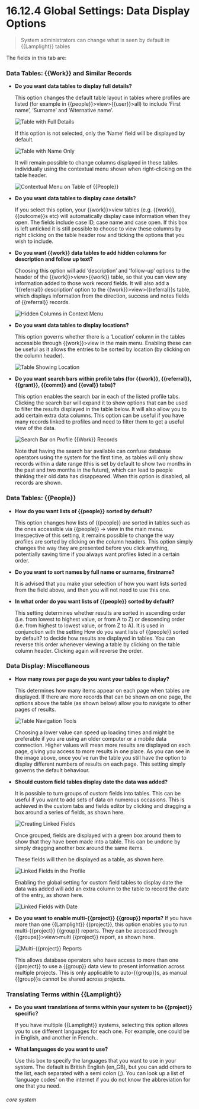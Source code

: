 # 16.12.4 Global Settings: Data Display Options

> System administrators can change what is seen by default in {{Lamplight}} tables

The fields in this tab are:

### Data Tables: {{Work}} and Similar Records

- **Do you want data tables to display full details?**

   This option changes the default table layout in tables where profiles are listed (for example in {{people}}>view>{{user}}>all) to include ‘First name’, ‘Surname’ and ‘Alternative name’.
 
    ![Table with Full Details](16.12.4a.png)
    
   If this option is not selected, only the ‘Name’ field will be displayed by default.
        
    ![Table with Name Only](16.12.4b.png)
 
   It will remain possible to change columns displayed in these tables individually using the contextual menu shown when right-clicking on the table header.
   
   ![Contextual Menu on Table of {{People}}](16.12.4c.png)
   
 
- **Do you want data tables to display case details?**

   If you select this option, your {{work}}>view tables (e.g. {{work}}, {{outcome}}s etc) will automatically display case information when they open. The fields include case ID, case name and case open. If this box is left unticked it is still possible to choose to view these columns by right clicking on the table header row and ticking the options that you wish to include.

- **Do you want {{work}} data tables to add hidden columns for description and follow up text?**

  Choosing this option will add ‘description’ and ‘follow-up’ options to the header of the {{work}}>view>{{work}} table, so that you can view any information added to those work record fields. It will also add a ‘{{referral}} description’ option to the {{work}}>view>{{referral}}s table, which displays information from the direction, success and notes fields of {{referral}} records.
  
  ![Hidden Columns in Context Menu](16.12.4d.png)
 
- **Do you want data tables to display locations?**

  This option governs whether there is a ‘Location’ column in the tables accessible through {{work}}>view in the main menu. Enabling these can be useful as it allows the entries to be sorted by location (by clicking on the column header).
  
  ![Table Showing Location](16.12.4e.png)
 
- **Do you want search bars within profile tabs (for {{work}}, {{referral}}, {{grant}}, {{comm}} and {{eval}} tabs)?**

   This option enables the search bar in each of the listed profile tabs. Clicking the search bar will expand it to show options that can be used to filter the results displayed in the table below. It will also allow you to add certain extra data columns. This option can be useful if you have many records linked to profiles and need to filter them to get a useful view of the data.
   
   ![Search Bar on Profile {{Work}} Records](16.12.4f.png)
 
   Note that having the search bar available can confuse database operators using the system for the first time, as tables will only show records within a date range (this is set by default to show two months in the past and two months in the future), which can lead to people thinking their old data has disappeared. When this option is disabled, all records are shown.


### Data Tables: {{People}}

- **How do you want lists of {{people}} sorted by default?**

   This option changes how lists of {{people}} are sorted in tables such as the ones accessible via {{people}} -> view in the main menu. Irrespective of this setting, it remains possible to change the way profiles are sorted by clicking on the column headers. This option simply changes the way they are presented before you click anything, potentially saving time if you always want profiles listed in a certain order.
   
- **Do you want to sort names by full name or surname, firstname?**

   It is advised that you make your selection of how you want lists sorted from the field above, and then you will not need to use this one.

- **In what order do you want lists of {{people}} sorted by default?**

   This setting determines whether results are sorted in ascending order (i.e. from lowest to highest value, or from A to Z) or descending order (i.e. from highest to lowest value, or from Z to A). It is used in conjunction with the setting How do you want lists of {{people}} sorted by default? to decide how results are displayed in tables. You can reverse this order whenever viewing a table by clicking on the table column header. Clicking again will reverse the order.
   
### Data Display: Miscellaneous

- **How many rows per page do you want your tables to display?**

   This determines how many items appear on each page when tables are displayed. If there are more records that can be shown on one page, the options above the table (as shown below) allow you to navigate to other pages of results.
   
   ![Table Navigation Tools](16.12.4g.png)
 
   Choosing a lower value can speed up loading times and might be preferable if you are using an older computer or a mobile data connection. Higher values will mean more results are displayed on each page, giving you access to more results in one place.
As you can see in the image above, once you’ve run the table you still have the option to display different numbers of results on each page. This setting simply governs the default behaviour.

- **Should custom field tables display date the data was added?**

   It is possible to turn groups of custom fields into tables. This can be useful if you want to add sets of data on numerous occasions. This is achieved in the custom tabs and fields editor by clicking and dragging a box around a series of fields, as shown here.
   
   ![Creating Linked Fields](16.12.4h.png)
  
   Once grouped, fields are displayed with a green box around them to show that they have been made into a table. This can be undone by simply dragging another box around the same items.
   
   These fields will then be displayed as a table, as shown here.
   
   ![Linked Fields in the Profile](16.12.4i.png)
 
   Enabling the global setting for custom field tables to display date the data was added will add an extra column to the table to record the date of the entry, as shown here.
   
   ![Linked Fields with Date](16.12.4j.png)
 
- **Do you want to enable multi-{{project}} {{group}} reports?**
   If you have more than one {{Lamplight}} {{project}}, this option enables you to run multi-{{project}} {{group}} reports. They can be accessed through {{groups}}>view>multi {{project}} report, as shown here.
   
   ![Multi-{{project}} Reports](16.12.4k.png)
 
   This allows database operators who have access to more than one {{project}} to use a {{group}} data view to present information across multiple projects. This is only applicable to auto-{{group}}s, as manual {{group}}s cannot be shared across projects.

### Translating Terms within {{Lamplight}}

- **Do you want translations of terms within your system to be {{project}} specific?**

   If you have multiple {{Lamplight}} systems, selecting this option allows you to use different languages for each one. For example, one could be in English, and another in French..
   
-  **What languages do you want to use?**

   Use this box to specify the languages that you want to use in your system. The default is British English (en_GB), but you can add others to the list, each separated with a semi colon (;). You can look up a list of 'language codes' on the internet if you do not know the abbreviation for one that you need.



###### core system
